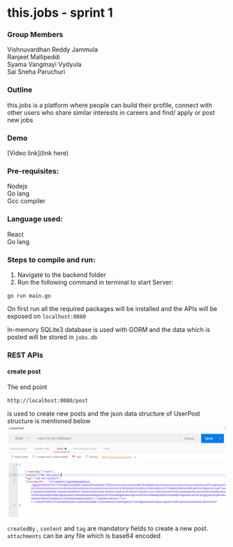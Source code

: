 # this.jobs - sprint 1
### Group Members
Vishnuvardhan Reddy Jammula\
Ranjeet Mallipeddi\
Syama Vangmayi Vydyula\
Sai Sneha Paruchuri
### Outline
  
  this.jobs is a platform where people can build their profile, connect with other users who share similar interests in careers and find/ apply or post new jobs

### Demo
  [Video link](link here)

### Pre-requisites:
Nodejs\
Go lang\
Gcc compiler
### Language used: 
React\
Go lang

### Steps to compile and run:

1) Navigate to the backend folder
2) Run the following command in terminal to start Server:
```
go run main.go
```
On first run all the required packages will be installed and  the APIs will be exposed on `localhost:8080`

In-memory SQLite3 database is used with GORM and the data which is posted will be stored in `jobs.db`
### REST APIs

#### create post
The end point
```
http://localhost:8080/post
```
is used to create new posts and the json data structure of UserPost structure is mentioned below
![](.\assets\createPost.png)

`createdBy` , `content` and `tag` are mandatory fields to create a new post.
`attachments` can be any file which is base64 encoded

